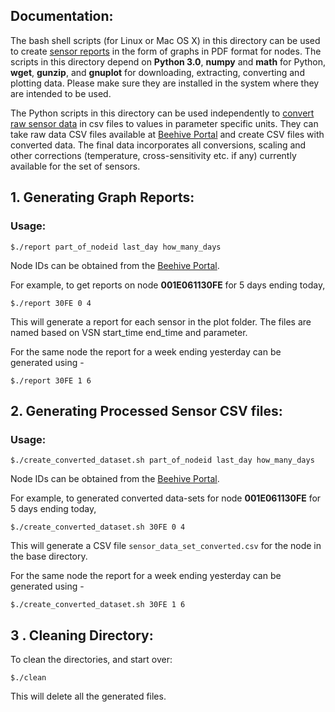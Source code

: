 ## Documentation:

The bash shell scripts (for Linux or Mac OS X) in this directory can be used to create [sensor reports](https://github.com/waggle-sensor/sensors/blob/develop/v3/reports/README.md#1-generating-graph-reports)  in the form of graphs in 
PDF format for nodes. The scripts in this directory depend on **Python 3.0**, **numpy** and **math** for Python, **wget**, **gunzip**, and **gnuplot** for downloading, extracting, converting and plotting data. Please make sure they are installed in the system where they are intended to be used. 

The Python scripts in this directory can be used independently to [convert raw sensor data](https://github.com/waggle-sensor/sensors/blob/develop/v3/reports/README.md#2-generating-processed-sensor-csv-files) in csv files to values in parameter specific 
units. They can take raw data CSV files available at [Beehive Portal](http://beehive1.mcs.anl.gov/) and create CSV files with converted data. The final data incorporates all conversions, scaling and other corrections (temperature, cross-sensitivity etc. if any) currently available for the set of sensors. 


## 1. Generating Graph Reports:

### Usage: 

`$./report part_of_nodeid last_day how_many_days`

Node IDs can be obtained from the [Beehive Portal](http://beehive1.mcs.anl.gov/).

For example, to get reports on node **001E061130FE** for 5 days ending today, 

`$./report 30FE 0 4`

This will generate a report for each sensor in the plot folder. The files are named 
based on VSN start_time end_time and parameter. 

For the same node the report for a week ending yesterday can be generated using - 

`$./report 30FE 1 6`

## 2. Generating Processed Sensor CSV files:

### Usage: 

`$./create_converted_dataset.sh part_of_nodeid last_day how_many_days`

Node IDs can be obtained from the [Beehive Portal](http://beehive1.mcs.anl.gov/).

For example, to generated converted data-sets for node **001E061130FE** for 5 days ending today, 

`$./create_converted_dataset.sh 30FE 0 4`

This will generate a CSV file `sensor_data_set_converted.csv` for the node in the base directory. 

For the same node the report for a week ending yesterday can be generated using - 

`$./create_converted_dataset.sh 30FE 1 6`


## 3 . Cleaning Directory:

To clean the directories, and start over: 

`$./clean`

This will delete all the generated files. 







